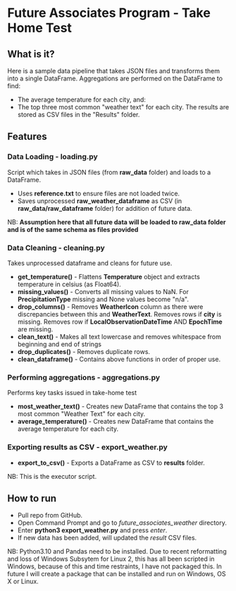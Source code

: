 # Future Associates Program - Take Home Test

## What is it?
Here is a sample data pipeline that takes JSON files and transforms them into a single DataFrame. Aggregations are performed on the DataFrame to find:
- The average temperature for each city, and:
- The top three most common "weather text" for each city.
The results are stored as CSV files in the "Results" folder.

## Features
### Data Loading - **loading.py**
Script which takes in JSON files (from **raw_data** folder) and loads to a DataFrame.
- Uses **reference.txt** to ensure files are not loaded twice.
- Saves unprocessed **raw_weather_dataframe** as CSV (in **raw_data/raw_dataframe** folder) for addition of future data.

NB: **Assumption here that all future data will be loaded to raw_data folder and is of the same schema as files provided**

### Data Cleaning - **cleaning.py**
Takes unprocessed dataframe and cleans for future use.
- **get_temperature()** - Flattens **Temperature** object and extracts temperature in celsius (as Float64).
- **missing_values()** - Converts all missing values to NaN. For **PrecipitationType** missing and None values become "n/a".
- **drop_columns()** - Removes **WeatherIcon** column as there were discrepancies between this and **WeatherText**. Removes rows if **city** is missing. Removes row if **LocalObservationDateTime** AND **EpochTime** are missing.
- **clean_text()** - Makes all text lowercase and removes whitespace from beginning and end of strings
- **drop_duplicates()** - Removes duplicate rows.
- **clean_dataframe()** - Contains above functions in order of proper use.

### Performing aggregations - **aggregations.py**
Performs key tasks issued in take-home test
- **most_weather_text()** - Creates new DataFrame that contains the top 3 most common "Weather Text" for each city.
- **average_temperature()** - Creates new DataFrame that contains the average temperature for each city.

### Exporting results as CSV - **export_weather.py**
- **export_to_csv()** - Exports a DataFrame as CSV to **results** folder.

NB: This is the executor script.

## How to run
- Pull repo from GitHub.
- Open Command Prompt and go to *future_associates_weather* directory.
- Enter **python3 export_weather.py** and press *enter*.
- If new data has been added, will updated the *result* CSV files.

NB: Python3.10 and Pandas need to be installed. Due to recent reformatting and loss of Windows Subsytem for Linux 2, this has all been scripted in Windows, because of this and time restraints, I have not packaged this. In future I will create a package that can be installed and run on Windows, OS X or Linux.
